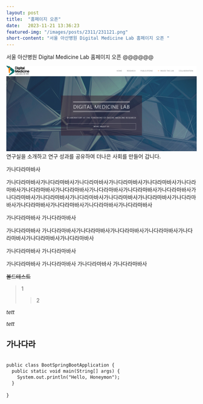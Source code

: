```yaml
---
layout: post
title:  "홈페이지 오픈"
date:   2023-11-21 13:36:23
featured-img: "/images/posts/2311/231121.png"
short-content: "서울 아산병원 Digital Medicine Lab 홈페이지 오픈 "
---
```


서울 아산병원 Digital Medicine Lab 홈페이지 오픈 
@@@@@@

<span class="image featured"><img src="/images/posts/2311/231121.png" alt=""></span>
연구실을 소개하고 연구 성과를 공유하여 더나은 사회를 만들어 갑니다.


가나다라마바사

가나다라마바사가나다라마바사가나다라마바사가나다라마바사가나다라마바사가나다라마바사가나다라마바사가나다라마바사가나다라마바사가나다라마바사가나다라마바사가나다라마바사가나다라마바사가나다라마바사가나다라마바사가나다라마바사가나다라마바사가나다라마바사가나다라마바사가나다라마바사가나다라마바사

가나다라마바사
가나다라마바사

가나다라마바사
가나다라마바사가나다라마바사가나다라마바사가나다라마바사가나다라마바사가나다라마바사가나다라마바사

가나다라마바사
가나다라마바사

가나다라마바사
가나다라마바사
가나다라마바사
가나다라마바사

~~볼드테스트~~
> 1  
>> 2  


*tett*  

_tett_

## 가나다라


<pre>
<code>
public class BootSpringBootApplication {
  public static void main(String[] args) {
    System.out.println("Hello, Honeymon");
  }

}
</code>
</pre>